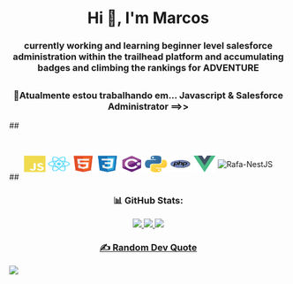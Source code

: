 


  
##

<h1 align="center">Hi 👋, I'm Marcos</h1>
<h3 align="center">currently working and learning beginner level salesforce administration within the trailhead platform and accumulating badges and climbing the rankings for ADVENTURE</h3>

##
<h3 align="center">🔭Atualmente estou trabalhando em... Javascript  & Salesforce Administrator ==>><br></h3>
##



##
  

<div align="center" style="display: inline_block"><br>
  <img align="center" alt="Rafa-Js" height="30" width="40" src="https://raw.githubusercontent.com/devicons/devicon/master/icons/javascript/javascript-plain.svg">
  <img align="center" alt="Rafa-React" height="30" width="40" src="https://raw.githubusercontent.com/devicons/devicon/master/icons/react/react-original.svg">
  <img align="center" alt="Rafa-HTML" height="30" width="40" src="https://raw.githubusercontent.com/devicons/devicon/master/icons/html5/html5-original.svg">
  <img align="center" alt="Rafa-CSS" height="30" width="40" src="https://raw.githubusercontent.com/devicons/devicon/master/icons/css3/css3-original.svg">
  <img align="center" alt="Rafa-Csharp" height="30" width="40" src="https://raw.githubusercontent.com/devicons/devicon/master/icons/csharp/csharp-original.svg">
  <img align="center" alt="Rafa-Python" height="30" width="40" src="https://github.com/Vistorill/pythonImg/blob/main/python-5-logo-svg-vector.svg">
  <img align="center" alt="Rafa-PHP" height="30" width="40" src="https://raw.githubusercontent.com/Vistorill/pythonImg/main/php-logo-png-transparent.png">
  <img align="center" alt="Rafa-Vue" height="30" width="40" src="https://raw.githubusercontent.com/Vistorill/pythonImg/5474575cc9223498aae0ac86faede3ad1740cdd9/2vue-js-icon.svg">
  <img align="center" alt="Rafa-NestJS" height="30" width="40" src="https://cdn.jsdelivr.net/gh/devicons/devicon/icons/nestjs/nestjs-plain.svg">
</div>
##


<h3 align="center">📊 GitHub Stats:</h3>
<div align="center">
  <a href="https://github.com/vistorill">
  <img height="180em" src="https://github-readme-stats.vercel.app/api?username=vistorill&show_icons=true&theme=dark&include_all_commits=true&count_private=true"/>
  <img  height="180em" src="https://github-readme-streak-stats.herokuapp.com/?user=vistorill&theme=dark&hide_border=false"<br/>
  <img height="180em" src="https://github-readme-stats.vercel.app/api/top-langs/?username=vistorill&layout=compact&langs_count=7&theme=dark"/>
</div>


### <h3 align="center"> ✍️ Random Dev Quote </h3>
![](https://quotes-github-readme.vercel.app/api?type=horizontal&theme=radical)
